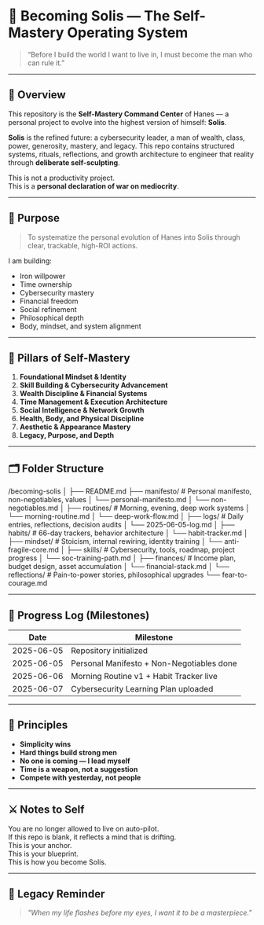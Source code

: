 # 👑 Becoming Solis — The Self-Mastery Operating System

> “Before I build the world I want to live in, I must become the man who can rule it.”

---

## 📖 Overview

This repository is the **Self-Mastery Command Center** of Hanes — a personal project to evolve into the highest version of himself: **Solis**.

**Solis** is the refined future: a cybersecurity leader, a man of wealth, class, power, generosity, mastery, and legacy. This repo contains structured systems, rituals, reflections, and growth architecture to engineer that reality through **deliberate self-sculpting**.

This is not a productivity project.  
This is a **personal declaration of war on mediocrity**.

---

## 🎯 Purpose

> To systematize the personal evolution of Hanes into Solis through clear, trackable, high-ROI actions.

I am building:
- Iron willpower  
- Time ownership  
- Cybersecurity mastery  
- Financial freedom  
- Social refinement  
- Philosophical depth  
- Body, mindset, and system alignment

---

## 🧠 Pillars of Self-Mastery

1. **Foundational Mindset & Identity**  
2. **Skill Building & Cybersecurity Advancement**  
3. **Wealth Discipline & Financial Systems**  
4. **Time Management & Execution Architecture**  
5. **Social Intelligence & Network Growth**  
6. **Health, Body, and Physical Discipline**  
7. **Aesthetic & Appearance Mastery**  
8. **Legacy, Purpose, and Depth**

---

## 🗂️ Folder Structure
/becoming-solis
│
├── README.md
├── manifesto/ # Personal manifesto, non-negotiables, values
│ └── personal-manifesto.md
│ └── non-negotiables.md
│
├── routines/ # Morning, evening, deep work systems
│ └── morning-routine.md
│ └── deep-work-flow.md
│
├── logs/ # Daily entries, reflections, decision audits
│ └── 2025-06-05-log.md
│
├── habits/ # 66-day trackers, behavior architecture
│ └── habit-tracker.md
│
├── mindset/ # Stoicism, internal rewiring, identity training
│ └── anti-fragile-core.md
│
├── skills/ # Cybersecurity, tools, roadmap, project progress
│ └── soc-training-path.md
│
├── finances/ # Income plan, budget design, asset accumulation
│ └── financial-stack.md
│
└── reflections/ # Pain-to-power stories, philosophical upgrades
└── fear-to-courage.md

---

## 📅 Progress Log (Milestones)

| Date       | Milestone                                |
|------------|-------------------------------------------|
| 2025-06-05 | Repository initialized                    |
| 2025-06-05 | Personal Manifesto + Non-Negotiables done |
| 2025-06-06 | Morning Routine v1 + Habit Tracker live   |
| 2025-06-07 | Cybersecurity Learning Plan uploaded      |

---

## 📌 Principles

- **Simplicity wins**  
- **Hard things build strong men**  
- **No one is coming — I lead myself**  
- **Time is a weapon, not a suggestion**  
- **Compete with yesterday, not people**

---

## ⚔️ Notes to Self

You are no longer allowed to live on auto-pilot.  
If this repo is blank, it reflects a mind that is drifting.  
This is your anchor.  
This is your blueprint.  
This is how you become Solis.

---

## 🧭 Legacy Reminder

> _"When my life flashes before my eyes, I want it to be a masterpiece."_


